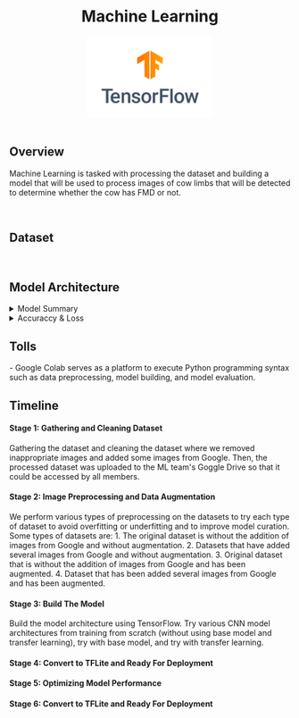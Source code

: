 <div align="center">
  <h1>Machine Learning</h1>
  <img src="https://raw.githubusercontent.com/snapmoo/snapmoo/main/assets/Machine%20Learning/TensorFlow.png" alt="TensorFlow" width="45%">
</div>
<br>
<div>
  <h2>Overview</h2>
  <p>
    Machine Learning is tasked with processing the dataset and building a model that will be used to process images of cow limbs that will be detected to determine whether the cow has FMD or not. 
  </p>
</div>
<br>
<div>
  <h2>Dataset</h2>
  <p>
  </p>
</div>
<br>
<div>
  <h2>Model Architecture</h2>
  <p>
    <details>
      <summary>Model Summary</summary>
      <img src="https://raw.github.com/snapmoo/snapmoo/main/assets/Machine%20Learning/Model%20Summary.jpg" alt="Model Summary" class="dropdown-image">
    </details>
    <details>
      <summary>Accuraccy & Loss</summary>
      <img src="https://raw.github.com/snapmoo/snapmoo/main/assets/Machine%20Learning/Accuracy.jpg" alt="Accuracy Model" class="dropdown-image">
      <img src="https://raw.github.com/snapmoo/snapmoo/main/assets/Machine%20Learning/Loss.jpg" alt="Loss Model" class="dropdown-image">
    </details>
  </p>
</div>
<div>
  <h2>Tolls</h2>
  <p>
    - Google Colab serves as a platform to execute Python programming syntax such as data preprocessing, model building, and model evaluation.
  </p>
</div>
<div>
  <h2>Timeline</h2>
    <h4>Stage 1: Gathering and Cleaning Dataset</h4>
      <p>
        Gathering the dataset and cleaning the dataset where we removed inappropriate images and added some images from Google. Then, the processed dataset was uploaded to the ML team's Goggle Drive so that it could be accessed by all members. 
      </p>
    <h4>Stage 2: Image Preprocessing and Data Augmentation</h4>
      <p>
        We perform various types of preprocessing on the datasets to try each type of dataset to avoid overfitting or underfitting and to improve model curation. Some types of datasets are:
1. The original dataset is without the addition of images from Google and without augmentation. 
2. Datasets that have added several images from Google and without augmentation.
3. Original dataset that is without the addition of images from Google and has been augmented. 
4. Dataset that has been added several images from Google and has been augmented.
      </p>
    <h4>Stage 3: Build The Model</h4>
      <p>
        Build the model architecture using TensorFlow. Try various CNN model architectures from training from scratch (without using base model and transfer learning), try with base model, and try with transfer learning.
      </p>
    <h4>Stage 4: Convert to TFLite and Ready For Deployment</h4>
      <p></p>
    <h4>Stage 5: Optimizing Model Performance</h4>
      <p></p>
    <h4>Stage 6: Convert to TFLite and Ready For Deployment</h4>
      <p></p>
</div>


